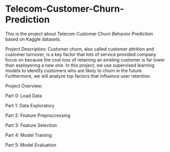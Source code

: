 # Telecom-Customer-Churn-Prediction
This is the project about Telecom Customer Churn Behavior Prediction based on Kaggle datasets.

Project Description:
Customer churn, also called customer attrition and customer turnover, is a key factor that lots of service provided company focus on because the cost loss of retaining an existing customer is far lower than exployering a new one. In this project, we use supervised learning models to identify customers who are likely to churn in the future. Furthermore, we will analyze top factors that influence user retention.

Project Overview:

Part 0:    Load Data

Part 1:    Data Exploratory

Part 2:    Feature Preproccessing

Part 3:    Feature Selection

Part 4:    Model Training

Part 5:    Model Evaluation
